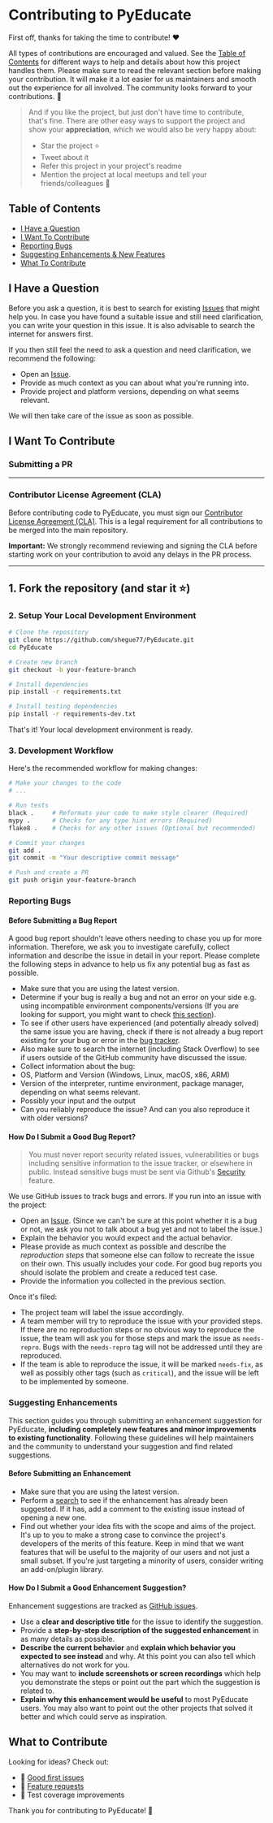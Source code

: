 # Contributing to PyEducate

First off, thanks for taking the time to contribute! ❤️

All types of contributions are encouraged and valued. See the [Table of Contents](#table-of-contents) for different ways to help and details about how this project handles them. Please make sure to read the relevant section before making your contribution. It will make it a lot easier for us maintainers and smooth out the experience for all involved. The community looks forward to your contributions. 🎉

> And if you like the project, but just don't have time to contribute, that's fine. There are other easy ways to support the project and show your **appreciation**, which we would also be very happy about:
> - Star the project ⭐
> - Tweet about it
> - Refer this project in your project's readme
> - Mention the project at local meetups and tell your friends/colleagues 📢

<!-- omit in toc -->
## Table of Contents

- [I Have a Question](#i-have-a-question)
- [I Want To Contribute](#i-want-to-contribute)
- [Reporting Bugs](#reporting-bugs)
- [Suggesting Enhancements & New Features](#suggesting-enhancements)
- [What To Contribute](#what-to-contribute)

## I Have a Question

Before you ask a question, it is best to search for existing [Issues](https://github.com/shegue77/PyEducate/issues) that might help you. In case you have found a suitable issue and still need clarification, you can write your question in this issue. It is also advisable to search the internet for answers first.

If you then still feel the need to ask a question and need clarification, we recommend the following:

- Open an [Issue](https://github.com/shegue77/PyEducate/issues/new).
- Provide as much context as you can about what you're running into.
- Provide project and platform versions, depending on what seems relevant.

We will then take care of the issue as soon as possible.

<!--
You might want to create a separate issue tag for questions and include it in this description. People should then tag their issues accordingly.

Depending on how large the project is, you may want to outsource the questioning, e.g. to Stack Overflow or Gitter. You may add additional contact and information possibilities:
- IRC
- Slack
- Gitter
- Stack Overflow tag
- Blog
- FAQ
- Roadmap
- E-Mail List
- Forum
-->

## I Want To Contribute

### Submitting a PR

---
### **Contributor License Agreement (CLA)**

Before contributing code to PyEducate, you must sign our [Contributor License Agreement (CLA)](https://cla-assistant.io/shegue77/PyEducate). This is a legal requirement for all contributions to be merged into the main repository.

**Important:** We strongly recommend reviewing and signing the CLA before starting work on your contribution to avoid any delays in the PR process.

---

## 1. Fork the repository (and star it ⭐)

### 2. Setup Your Local Development Environment

```bash
# Clone the repository
git clone https://github.com/shegue77/PyEducate.git
cd PyEducate

# Create new branch
git checkout -b your-feature-branch

# Install dependencies
pip install -r requirements.txt

# Install testing dependencies
pip install -r requirements-dev.txt
```

That's it! Your local development environment is ready.

### 3. Development Workflow

Here's the recommended workflow for making changes:

```bash
# Make your changes to the code
# ...

# Run tests
black .     # Reformats your code to make style clearer (Required)
mypy .      # Checks for any type hint errors (Required)
flake8 .    # Checks for any other issues (Optional but recommended)

# Commit your changes
git add .
git commit -m "Your descriptive commit message"

# Push and create a PR
git push origin your-feature-branch
```

### Reporting Bugs

#### Before Submitting a Bug Report

A good bug report shouldn't leave others needing to chase you up for more information. Therefore, we ask you to investigate carefully, collect information and describe the issue in detail in your report. Please complete the following steps in advance to help us fix any potential bug as fast as possible.

- Make sure that you are using the latest version.
- Determine if your bug is really a bug and not an error on your side e.g. using incompatible environment components/versions (If you are looking for support, you might want to check [this section](#i-have-a-question)).
- To see if other users have experienced (and potentially already solved) the same issue you are having, check if there is not already a bug report existing for your bug or error in the [bug tracker](https://github.com/shegue77/PyEducate/issues?q=label%3Abug).
- Also make sure to search the internet (including Stack Overflow) to see if users outside of the GitHub community have discussed the issue.
- Collect information about the bug:
- OS, Platform and Version (Windows, Linux, macOS, x86, ARM)
- Version of the interpreter, runtime environment, package manager, depending on what seems relevant.
- Possibly your input and the output
- Can you reliably reproduce the issue? And can you also reproduce it with older versions?

#### How Do I Submit a Good Bug Report?

> You must never report security related issues, vulnerabilities or bugs including sensitive information to the issue tracker, or elsewhere in public. Instead sensitive bugs must be sent via Github's [Security](https://github.com/shegue77/PyEducate/security) feature.

We use GitHub issues to track bugs and errors. If you run into an issue with the project:

- Open an [Issue](https://github.com/shegue77/PyEducate/issues/new). (Since we can't be sure at this point whether it is a bug or not, we ask you not to talk about a bug yet and not to label the issue.)
- Explain the behavior you would expect and the actual behavior.
- Please provide as much context as possible and describe the *reproduction steps* that someone else can follow to recreate the issue on their own. This usually includes your code. For good bug reports you should isolate the problem and create a reduced test case.
- Provide the information you collected in the previous section.

Once it's filed:

- The project team will label the issue accordingly.
- A team member will try to reproduce the issue with your provided steps. If there are no reproduction steps or no obvious way to reproduce the issue, the team will ask you for those steps and mark the issue as `needs-repro`. Bugs with the `needs-repro` tag will not be addressed until they are reproduced.
- If the team is able to reproduce the issue, it will be marked `needs-fix`, as well as possibly other tags (such as `critical`), and the issue will be left to be implemented by someone.


### Suggesting Enhancements

This section guides you through submitting an enhancement suggestion for PyEducate, **including completely new features and minor improvements to existing functionality**. Following these guidelines will help maintainers and the community to understand your suggestion and find related suggestions.

#### Before Submitting an Enhancement
<!-- omit in toc -->

- Make sure that you are using the latest version.
- Perform a [search](https://github.com/shegue77/PyEducate/issues) to see if the enhancement has already been suggested. If it has, add a comment to the existing issue instead of opening a new one.
- Find out whether your idea fits with the scope and aims of the project. It's up to you to make a strong case to convince the project's developers of the merits of this feature. Keep in mind that we want features that will be useful to the majority of our users and not just a small subset. If you're just targeting a minority of users, consider writing an add-on/plugin library.

#### How Do I Submit a Good Enhancement Suggestion?

Enhancement suggestions are tracked as [GitHub issues](https://github.com/shegue77/PyEducate/issues).

- Use a **clear and descriptive title** for the issue to identify the suggestion.
- Provide a **step-by-step description of the suggested enhancement** in as many details as possible.
- **Describe the current behavior** and **explain which behavior you expected to see instead** and why. At this point you can also tell which alternatives do not work for you.
- You may want to **include screenshots or screen recordings** which help you demonstrate the steps or point out the part which the suggestion is related to.
- **Explain why this enhancement would be useful** to most PyEducate users. You may also want to point out the other projects that solved it better and which could serve as inspiration.

## What to Contribute

Looking for ideas? Check out:

- 🐛 [Good first issues](https://github.com/shegue77/PyEducate/labels/good%20first%20issue)
- 🚀 [Feature requests](https://github.com/shegue77/PyEducate/labels/enhancement)
- 🧪 Test coverage improvements

Thank you for contributing to PyEducate! 🚀 